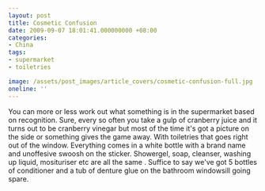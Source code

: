 ```yaml
---
layout: post
title: Cosmetic Confusion
date: 2009-09-07 18:01:41.000000000 +08:00
categories:
- China
tags:
- supermarket
- toiletries

image: /assets/post_images/article_covers/cosmetic-confusion-full.jpg
oneline: ''
---
```

You can more or less work out what something is in the supermarket based on recognition. Sure, every so often you take a gulp of cranberry juice and it turns out to be cranberry vinegar but most of the time it's got a picture on the side or something gives the game away. With toiletries that goes right out of the window. Everything comes in a white bottle with a brand name and unoffesive swoosh on the sticker. Showergel, soap, cleanser, washing up liquid, mosituriser etc are all the same . Suffice to say we've got 5 bottles of conditioner and a tub of denture glue on the bathroom windowsill going spare.

